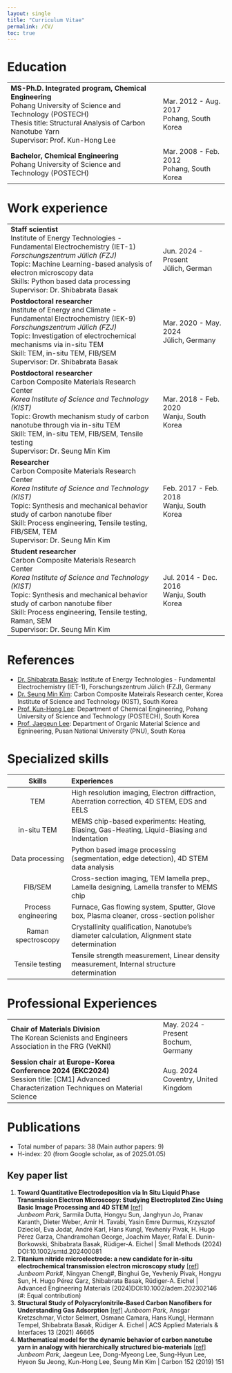 ```yaml
---
layout: single
title: "Curriculum Vitae"
permalink: /CV/
toc: true
---
```


# Education
<table style="width:100%">
    <tr>
        <td style="width:70%"><b>MS-Ph.D. Integrated program, Chemical Engineering</b><br>
      Pohang University of Science and Technology (POSTECH)<br>
      Thesis title: Structural Analysis of Carbon Nanotube Yarn <br>
      Supervisor: Prof. Kun-Hong Lee</td>
        <td>Mar. 2012 - Aug. 2017<br>
      Pohang, South Korea</td>
    </tr>
    <tr>
        <td><b>Bachelor, Chemical Engineering</b><br>
      Pohang University of Science and Technology (POSTECH)<br></td>
        <td>Mar. 2008 - Feb. 2012<br>
      Pohang, South Korea</td>
    </tr>
</table>


# Work experience
<table style="width:100%">
    <tr>
        <td style="width:70%">
            <b>Staff scientist</b><br>
            Institute of Energy Technologies - Fundamental Electrochemistry (IET-1)<br>
            <i>Forschungszentrum Jülich (FZJ)</i> <br>
            Topic: Machine Learning-based analysis of electron microscopy data<br>
            Skills: Python based data processing<br>
            Supervisor: Dr. Shibabrata Basak
        </td>
        <td>
            Jun. 2024 - Present <br>
            Jülich, German
        </td>
    </tr>
    <tr>
        <td>
            <b>Postdoctoral researcher</b><br>
            Institute of Energy and Climate - Fundamental Electrochemistry (IEK-9)<br>
            <i>Forschungszentrum Jülich (FZJ)</i><br>
            Topic: Investigation of electrochemical mechanisms via in-situ TEM<br>
            Skill: TEM, in-situ TEM, FIB/SEM<br>
            Supervisor: Dr. Shibabrata Basak
        </td>
        <td>
            Mar. 2020 - May. 2024 <br>
            Jülich, Germany
        </td>
    </tr>
    <tr>
        <td>
            <b>Postdoctoral researcher</b><br>
            Carbon Composite Materials Research Center<br>
            <i>Korea Institute of Science and Technology (KIST)</i><br>
            Topic: Growth mechanism study of carbon nanotube through via in-situ TEM<br>
            Skill: TEM, in-situ TEM, FIB/SEM, Tensile testing<br>
            Supervisor: Dr. Seung Min Kim
        </td>
        <td>
            Mar. 2018 - Feb. 2020 <br>
            Wanju, South Korea
        </td>
    </tr>
    <tr>
        <td>
            <b>Researcher</b><br>
            Carbon Composite Materials Research Center<br>
            <i>Korea Institute of Science and Technology (KIST)</i><br>
            Topic: Synthesis and mechanical behavior study of carbon nanotube fiber<br>
            Skill: Process engineering, Tensile testing, FIB/SEM, TEM<br>
            Supervisor: Dr. Seung Min Kim
        </td>
        <td>
            Feb. 2017 - Feb. 2018 <br>
            Wanju, South Korea
        </td>
    </tr>
    <tr>
        <td>
            <b>Student researcher</b><br>
            Carbon Composite Materials Research Center<br>
            <i>Korea Institute of Science and Technology (KIST)</i><br>
            Topic: Synthesis and mechanical behavior study of carbon nanotube fiber<br>
            Skill: Process engineering, Tensile testing, Raman, SEM<br>
            Supervisor: Dr. Seung Min Kim
        </td>
        <td>
            Jul. 2014 - Dec. 2016 <br>
            Wanju, South Korea
        </td>
    </tr>
</table>


# References
- [Dr. Shibabrata Basak](mailto:s.basak@fz-juelich.de): Institute of Energy Technologies - Fundamental Electrochemistry (IET-1), Forschungszentrum Jülich (FZJ), Germany
- [Dr. Seung Min Kim](mailto:seungmin.kim@kist.re.kr): Carbon Composite Mateirals Research center, Korea Institute of Science and Technology (KIST), South Korea
- [Prof. Kun-Hong Lee](mailto:ce20047@postech.ac.kr): Department of Chemical Engineering, Pohang University of Science and Technology (POSTECH), South Korea
- [Prof. Jaegeun Lee](mailto:jglee@pusan.ac.kr): Department of Organic Material Science and Egnineering, Pusan National University (PNU), South Korea

# Specialized skills
| Skills                |  Experiences                                                                                  |
|:------:               |:-----------                                                                                   |
| TEM                   | High resolution imaging, Electron diffraction, Aberration correction, 4D STEM, EDS and EELS   |
| in-situ TEM           | MEMS chip-based experiments: Heating, Biasing, Gas-Heating, Liquid-Biasing and Indentation    |
| Data processing       | Python based image processing (segmentation, edge detection), 4D STEM data analysis           |
| FIB/SEM               | Cross-section imaging, TEM lamella prep., Lamella designing, Lamella transfer to MEMS chip    |
| Process engineering   | Furnace, Gas flowing system, Sputter, Glove box, Plasma cleaner, cross-section polisher      |
| Raman spectroscopy    | Crystallinity qualification, Nanotube’s diameter calculation, Alignment state determination   |
| Tensile testing       | Tensile strength measurement, Linear density measurement, Internal structure determination    |

# Professional Experiences
<table style="width:100%">
    <tr>
        <td style="width:70%">
            <b>Chair of Materials Division</b><br>
            The Korean Scienists and Engineers Association in the FRG (VeKNI)
        </td>
        <td>
            May. 2024 - Present<br>
            Bochum, Germany
        </td>
    </tr>
    <tr>
        <td>
            <b>Session chair at Europe-Korea Conference 2024 (EKC2024)</b><br>
            Session title: [CM1] Advanced Characterization Techniques on Material Science
        </td>
        <td>
            Aug. 2024<br>
            Coventry, United Kingdom
        </td>
    </tr>
</table>

# Publications
- Total number of papars: 38 (Main author papers: 9)
- H-index: 20 (from Google scholar, as of 2025.01.05)

## Key paper list
1. **Toward Quantitative Electrodeposition via In Situ Liquid Phase Transmission Electron Microscopy: Studying Electroplated Zinc Using Basic Image Processing and 4D STEM** [[ref]](https://doi.org/10.1002/smtd.202400081)<br>
*Junbeom Park*, Sarmila Dutta, Hongyu Sun, Janghyun Jo, Pranav Karanth, Dieter Weber, Amir H. Tavabi, Yasin Emre Durmus, Krzysztof Dzieciol, Eva Jodat, André Karl, Hans Kungl, Yevheniy Pivak, H. Hugo Pérez Garza, Chandramohan George, Joachim Mayer, Rafal E. Dunin-Borkowski, Shibabrata Basak, Rüdiger-A. Eichel | Small Methods (2024) DOI:10.1002/smtd.202400081
1. **Titanium nitride microelectrode: a new candidate for in-situ electrochemical transmission electron microscopy study** [[ref]](https://doi.org/10.1002/adem.202302146)<br>
*Junbeom Park#*, Ningyan Cheng#, Binghui Ge, Yevheniy Pivak, Hongyu Sun, H. Hugo Pérez Garz, Shibabrata Basak, Rüdiger-A. Eichel | Advanced Engineering Materials (2024)DOI:10.1002/adem.202302146 (#: Equal contribution)
1. **Structural Study of Polyacrylonitrile-Based Carbon Nanofibers for Understanding Gas Adsorption** [[ref]](http://dx.doi.org/10.1021/acsami.1c13541)
*Junbeom Park*, Ansgar Kretzschmar, Victor Selmert, Osmane Camara, Hans Kungl, Hermann Tempel, Shibabrata Basak, Rüdiger A. Eichel | ACS Applied Materials & Interfaces 13 (2021) 46665
1. **Mathematical model for the dynamic behavior of carbon nanotube yarn in analogy with hierarchically structured bio-materials** [[ref]](https://doi.org/10.1016/j.carbon.2019.05.077)
*Junbeom Park*, Jaegeun Lee, Dong-Myeong Lee, Sung-Hyun Lee, Hyeon Su Jeong, Kun-Hong Lee, Seung Min Kim | Carbon 152 (2019) 151